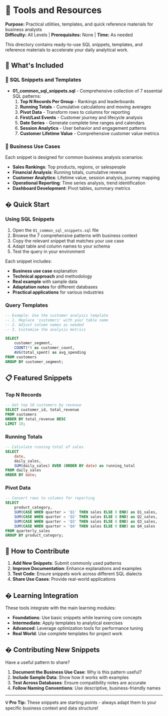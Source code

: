 # 🔧 Tools and Resources

**Purpose:** Practical utilities, templates, and quick reference materials for business analysts  
**Difficulty:** All Levels | **Prerequisites:** None | **Time:** As needed

This directory contains ready-to-use SQL snippets, templates, and reference materials to accelerate your daily analytical work.

## 📁 What's Included

### 📝 **SQL Snippets and Templates**

- **01_common_sql_snippets.sql** - Comprehensive collection of 7 essential SQL patterns:
  1. **Top N Records Per Group** - Rankings and leaderboards
  2. **Running Totals** - Cumulative calculations and moving averages
  3. **Pivot Data** - Transform rows to columns for reporting
  4. **First/Last Events** - Customer journey and lifecycle analysis
  5. **Date Series** - Generate complete time ranges and calendars
  6. **Session Analytics** - User behavior and engagement patterns
  7. **Customer Lifetime Value** - Comprehensive customer value metrics

### 🎯 **Business Use Cases**
Each snippet is designed for common business analysis scenarios:
- **Sales Rankings**: Top products, regions, or salespeople
- **Financial Analysis**: Running totals, cumulative revenue
- **Customer Analytics**: Lifetime value, session analysis, journey mapping
- **Operational Reporting**: Time series analysis, trend identification
- **Dashboard Development**: Pivot tables, summary metrics

## � Quick Start

### Using SQL Snippets

1. Open the `01_common_sql_snippets.sql` file
2. Browse the 7 comprehensive patterns with business context
3. Copy the relevant snippet that matches your use case
4. Adapt table and column names to your schema
5. Test the query in your environment

Each snippet includes:
- **Business use case** explanation
- **Technical approach** and methodology  
- **Real example** with sample data
- **Adaptation notes** for different databases
- **Practical applications** for various industries

### Query Templates
```sql
-- Example: Use the customer analysis template
-- 1. Replace 'customers' with your table name
-- 2. Adjust column names as needed
-- 3. Customize the analysis metrics

SELECT 
    customer_segment,
    COUNT(*) as customer_count,
    AVG(total_spent) as avg_spending
FROM customers 
GROUP BY customer_segment;
```

## 📋 Featured Snippets

### Top N Records
```sql
-- Get top 10 customers by revenue
SELECT customer_id, total_revenue
FROM customers 
ORDER BY total_revenue DESC
LIMIT 10;
```

### Running Totals
```sql
-- Calculate running total of sales
SELECT 
    date,
    daily_sales,
    SUM(daily_sales) OVER (ORDER BY date) as running_total
FROM daily_sales
ORDER BY date;
```

### Pivot Data
```sql
-- Convert rows to columns for reporting
SELECT 
    product_category,
    SUM(CASE WHEN quarter = 'Q1' THEN sales ELSE 0 END) as Q1_sales,
    SUM(CASE WHEN quarter = 'Q2' THEN sales ELSE 0 END) as Q2_sales,
    SUM(CASE WHEN quarter = 'Q3' THEN sales ELSE 0 END) as Q3_sales,
    SUM(CASE WHEN quarter = 'Q4' THEN sales ELSE 0 END) as Q4_sales
FROM quarterly_sales
GROUP BY product_category;
```

## 🎯 How to Contribute

1. **Add New Snippets**: Submit commonly used patterns
2. **Improve Documentation**: Enhance explanations and examples
3. **Test Code**: Ensure snippets work across different SQL dialects
4. **Share Use Cases**: Provide real-world applications

## � Learning Integration

These tools integrate with the main learning modules:

- **Foundations**: Use basic snippets while learning core concepts
- **Intermediate**: Apply templates to analytical exercises  
- **Advanced**: Leverage optimization tools for performance tuning
- **Real World**: Use complete templates for project work

## �️ Contributing New Snippets

Have a useful pattern to share?

1. **Document the Business Use Case**: Why is this pattern useful?
2. **Include Sample Data**: Show how it works with examples  
3. **Test Across Databases**: Ensure compatibility notes are accurate
4. **Follow Naming Conventions**: Use descriptive, business-friendly names

---

**💡 Pro Tip:** These snippets are starting points - always adapt them to your specific business context and data structure!
